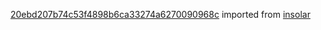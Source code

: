 [20ebd207b74c53f4898b6ca33274a6270090968c](https://github.com/insolar/insolar/commit/20ebd207b74c53f4898b6ca33274a6270090968c) imported from [insolar](https://github.com/insolar/insolar)
